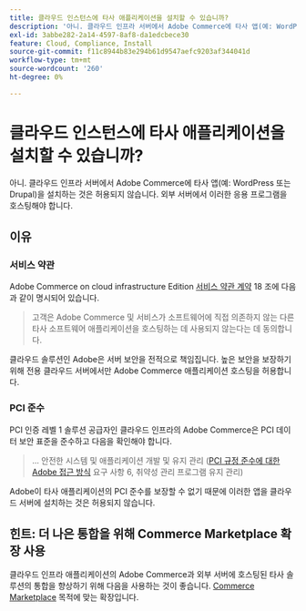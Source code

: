 ```yaml
---
title: 클라우드 인스턴스에 타사 애플리케이션을 설치할 수 있습니까?
description: '아니. 클라우드 인프라 서버에서 Adobe Commerce에 타사 앱(예: WordPress 또는 Drupal)을 설치하는 것은 허용되지 않습니다. 외부 서버에서 이러한 응용 프로그램을 호스팅해야 합니다.'
exl-id: 3abbe282-2a14-4597-8af8-da1edcbece30
feature: Cloud, Compliance, Install
source-git-commit: f11c8944b83e294b61d9547aefc9203af344041d
workflow-type: tm+mt
source-wordcount: '260'
ht-degree: 0%

---
```


# 클라우드 인스턴스에 타사 애플리케이션을 설치할 수 있습니까?

아니. 클라우드 인프라 서버에서 Adobe Commerce에 타사 앱(예: WordPress 또는 Drupal)을 설치하는 것은 허용되지 않습니다. 외부 서버에서 이러한 응용 프로그램을 호스팅해야 합니다.

## 이유

### 서비스 약관

Adobe Commerce on cloud infrastructure Edition [서비스 약관 계약](https://magento.com/legal/terms/cloud-terms) 18 조에 다음과 같이 명시되어 있습니다.

> 고객은 Adobe Commerce 및 서비스가 소프트웨어에 직접 의존하지 않는 다른 타사 소프트웨어 애플리케이션을 호스팅하는 데 사용되지 않는다는 데 동의합니다.

클라우드 솔루션인 Adobe은 서버 보안을 전적으로 책임집니다. 높은 보안을 보장하기 위해 전용 클라우드 서버에서만 Adobe Commerce 애플리케이션 호스팅을 허용합니다.

### PCI 준수

PCI 인증 레벨 1 솔루션 공급자인 클라우드 인프라의 Adobe Commerce은 PCI 데이터 보안 표준을 준수하고 다음을 확인해야 합니다.

>... 안전한 시스템 및 애플리케이션 개발 및 유지 관리
> ([PCI 규정 준수에 대한 Adobe 접근 방식](https://magento.com/pci-compliance) 요구 사항 6, 취약성 관리 프로그램 유지 관리)

Adobe이 타사 애플리케이션의 PCI 준수를 보장할 수 없기 때문에 이러한 앱을 클라우드 서버에 설치하는 것은 허용되지 않습니다.

## 힌트: 더 나은 통합을 위해 Commerce Marketplace 확장 사용

클라우드 인프라 애플리케이션의 Adobe Commerce과 외부 서버에 호스팅된 타사 솔루션의 통합을 향상하기 위해 다음을 사용하는 것이 좋습니다. [Commerce Marketplace](https://marketplace.magento.com) 목적에 맞는 확장입니다.
